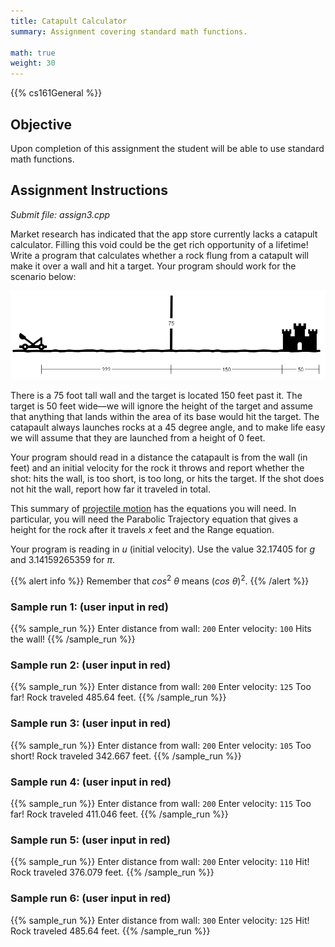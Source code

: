 ```yaml
---
title: Catapult Calculator
summary: Assignment covering standard math functions. 

math: true
weight: 30
---
```


{{% cs161General %}}

## Objective

Upon completion of this assignment the student will be able to use
standard math functions.

## Assignment Instructions

*Submit file: assign3.cpp*

Market research has indicated that the app store currently lacks a
catapult calculator. Filling this void could be the get rich opportunity
of a lifetime! Write a program that calculates whether a rock flung from
a catapult will make it over a wall and hit a target. Your program
should work for the scenario below:

![A catapult stands an unknown distance in front of a 75-foot-high wall, and 150 feet beyond the wall sits a 50-foot-wide castle.](catapult.png)

There is a 75 foot tall wall and the target is located 150 feet past it.
The target is 50 feet wide—we will ignore the height of the target and
assume that anything that lands within the area of its base would hit
the target. The catapault always launches rocks at a 45 degree angle,
and to make life easy we will assume that they are launched from a height of
0 feet.

Your program should read in a distance the catapault is from the wall
(in feet) and an initial velocity for the rock it throws and report
whether the shot: hits the wall, is too short, is too long, or hits the
target. If the shot does not hit the wall, report how far it traveled in
total.

This summary of [projectile motion](https://courses.lumenlearning.com/boundless-physics/chapter/projectile-motion/) has the equations you will need.
In particular, you will need the Parabolic Trajectory equation that
gives a height for the rock after it travels $x$ feet and the Range
equation.

Your program is reading in $u$ (initial velocity). Use the value
32.17405 for $g$ and 3.14159265359 for $π$.

{{% alert info %}}
Remember that $cos^2\ θ$ means $(cos\ θ)^2$.
{{% /alert %}}

### Sample run 1: (user input in red)

{{% sample_run %}}
Enter distance from wall: `200`
Enter velocity: `100`
Hits the wall!
{{% /sample_run %}}

### Sample run 2: (user input in red)

{{% sample_run %}}
Enter distance from wall: `200`
Enter velocity: `125`
Too far!
Rock traveled 485.64 feet.
{{% /sample_run %}}

### Sample run 3: (user input in red)

{{% sample_run %}}
Enter distance from wall: `200`
Enter velocity: `105`
Too short!
Rock traveled 342.667 feet.
{{% /sample_run %}}

### Sample run 4: (user input in red)

{{% sample_run %}}
Enter distance from wall: `200`
Enter velocity: `115`
Too far!
Rock traveled 411.046 feet.
{{% /sample_run %}}

### Sample run 5: (user input in red)

{{% sample_run %}}
Enter distance from wall: `200`
Enter velocity: `110`
Hit!
Rock traveled 376.079 feet.
{{% /sample_run %}}

### Sample run 6: (user input in red)

{{% sample_run %}}
Enter distance from wall: `300`
Enter velocity: `125`
Hit!
Rock traveled 485.64 feet.
{{% /sample_run %}}
